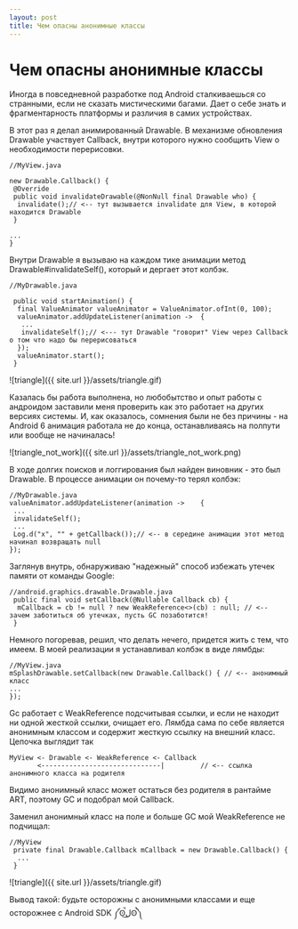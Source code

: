 ```yaml
---
layout: post
title: Чем опасны анонимные классы
---
```

# Чем опасны анонимные классы

Иногда в повседневной разработке под Android сталкиваешься со странными, если не сказать мистическими багами.
Дает о себе знать и фрагментарность платформы и различия в самих устройствах.

В этот раз я делал анимированный Drawable. В механизме обновления Drawable участвует Callback, внутри которого нужно сообщить
View о необходимости перерисовки.
```
//MyView.java

new Drawable.Callback() {
 @Override
 public void invalidateDrawable(@NonNull final Drawable who) {
  invalidate();// <-- тут вызывается invalidate для View, в которой находится Drawable
 }
		
...
}
```

Внутри Drawable я вызываю на каждом тике анимации метод Drawable#invalidateSelf(), который и дергает этот колбэк.

```
//MyDrawable.java

 public void startAnimation() {
  final ValueAnimator valueAnimator = ValueAnimator.ofInt(0, 100);
  valueAnimator.addUpdateListener(animation ->	{
   ...
   invalidateSelf();// <--- тут Drawable "говорит" View через Callback о том что надо бы перерисоваться
  });
  valueAnimator.start();
 }
```

![triangle]({{ site.url }}/assets/triangle.gif)

Казалась бы работа выполнена, но любобытство и опыт работы с андроидом заставили меня проверить как это 
работает на других версиях системы. И, как оказалось, сомнения были не без причины - на Android 6 анимация
работала не до конца, останавливаясь на полпути или вообще не начиналась!

![triangle_not_work]({{ site.url }}/assets/triangle_not_work.png)

В ходе долгих поисков и логгирования был найден виновник - это был Drawable. В процессе анимации он почему-то терял колбэк:

```
//MyDrawable.java
valueAnimator.addUpdateListener(animation ->	{
 ...
 invalidateSelf();
 ...
 Log.d("x", "" + getCallback());// <-- в середине анимации этот метод начинал возвращать null
});
```

Заглянув внутрь, обнаруживаю "надежный" способ избежать утечек памяти от команды Google:
```
//android.graphics.drawable.Drawable.java
 public final void setCallback(@Nullable Callback cb) {
  mCallback = cb != null ? new WeakReference<>(cb) : null; // <-- зачем заботиться об утечках, пусть GC позаботится!
 }
```

Немного погоревав, решил, что делать нечего, придется жить с тем, что имеем. В моей реализации я устанавливал колбэк в виде
лямбды:
```
//MyView.java
mSplashDrawable.setCallback(new Drawable.Callback() { // <-- анонимный класс
...
});
```
Gc работает с WeakReference подсчитывая ссылки, и если не находит ни одной жесткой ссылки, очищает его. 
Лямбда сама по себе является анонимным классом и содержит жесткую ссылку на внешний класс. Цепочка выглядит так
```
MyView <- Drawable <- WeakReference <- Callback
       <------------------------------|         // <-- ссылка анонимного класса на родителя                      
```
Видимо анонимный класс может остаться без родителя в рантайме ART, поэтому GC и подобрал мой Callback.

Заменил анонимный класс на поле и больше GC мой WeakReference не подчищал:
```
//MyView
 private final Drawable.Callback mCallback = new Drawable.Callback() {
  ...
 }		
```

![triangle]({{ site.url }}/assets/triangle.gif)

Вывод такой:
будьте осторожны с анонимными классами и еще осторожнее с Android SDK ༼ʘ̚ل͜ʘ̚༽
